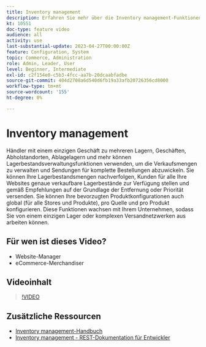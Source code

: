 ```yaml
---
title: Inventory management
description: Erfahren Sie mehr über die Inventory management-Funktionen und wie Sie sie für die Arbeit von einem einzigen Warehouse oder komplexen Versandnetzwerk verwenden können.
kt: 10551
doc-type: feature video
audience: all
activity: use
last-substantial-update: 2023-04-27T00:00:00Z
feature: Configuration, System
topic: Commerce, Administration
role: Admin, Leader, User
level: Beginner, Intermediate
exl-id: c2f154e0-c5b3-4fcc-aa7b-20dcaabfadbe
source-git-commit: 404d2708a6d540d6fb19a33afb20726356cd8000
workflow-type: tm+mt
source-wordcount: '155'
ht-degree: 0%

---
```


# Inventory management

Händler mit einem einzigen Geschäft zu mehreren Lagern, Geschäften, Abholstandorten, Ablagelagern und mehr können Lagerbestandsverwaltungsfunktionen verwenden, um die Verkaufsmengen zu verwalten und Sendungen für komplette Bestellungen abzuwickeln. Sie können Ihre Lagerbestandsmengen nachverfolgen, Kunden für alle Ihre Websites genaue verkaufbare Lagerbestände zur Verfügung stellen und gemäß Empfehlungen auf der Grundlage der Entfernung oder Priorität versenden. Sie können Ihre bevorzugten Produktkonfigurationen auch global (für alle Stores und Produkte), pro Quelle und pro Produkt konfigurieren. Diese Funktionen wachsen mit Ihrem Unternehmen, sodass Sie von einem einzigen Lager oder komplexen Versandnetzwerken aus arbeiten können.

## Für wen ist dieses Video?

- Website-Manager
- eCommerce-Merchandiser

## Videoinhalt

>[!VIDEO](https://video.tv.adobe.com/v/343748?quality=12&learn=on)

## Zusätzliche Ressourcen

- [Inventory management-Handbuch](https://experienceleague.adobe.com/docs/commerce-admin/inventory/introduction.html)
- [Inventory management - REST-Dokumentation für Entwickler](https://developer.adobe.com/commerce/webapi/rest/inventory/)
